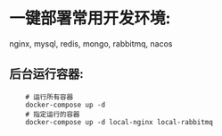 # 一键部署常用开发环境: 
nginx, mysql, redis, mongo, rabbitmq, nacos

## 后台运行容器:

```
    # 运行所有容器
    docker-compose up -d
    # 指定运行的容器
    docker-compose up -d local-nginx local-rabbitmq
```
